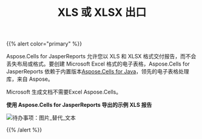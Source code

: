 ﻿---
title: XLS 或 XLSX 出口
type: docs
weight: 20
url: /zh/jasperreports/xls-or-xlsx-export/
---
{{% alert color="primary" %}}

 Aspose.Cells for JasperReports 允许您以 XLS 和 XLSX 格式交付报告，而不会丢失布局或格式。要创建 Microsoft Excel 格式的电子表格，Aspose.Cells for JasperReports 依赖于内置版本[Aspose.Cells for Java](https://products.aspose.com/cells/java/)，领先的电子表格处理库，来自 Aspose。

Microsoft 生成文档不需要Excel Aspose.Cells。

**使用 Aspose.Cells for JasperReports 导出的示例 XLS 报告** 

![待办事项：图片_替代_文本](xls-or-xlsx-export_1.png)

{{% /alert %}}

